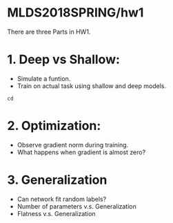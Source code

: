 # MLDS2018SPRING/hw1
There are three Parts in HW1.
# 1. Deep vs Shallow:
* Simulate a funtion.
* Train on actual task using shallow and deep models.
```
cd 
```
# 2. Optimization:
* Observe gradient norm during training.
* What happens when gradient is almost zero?
# 3. Generalization
* Can network fit random labels?
* Number of parameters v.s. Generalization
* Flatness v.s. Generalization
